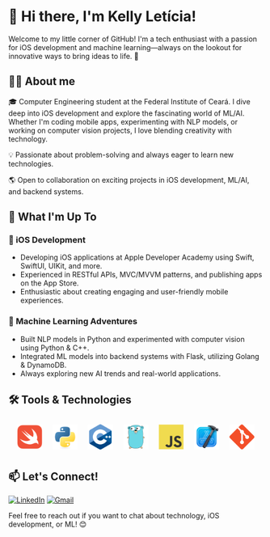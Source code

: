 # 👋 Hi there, I'm Kelly Letícia! 

Welcome to my little corner of GitHub! I'm a tech enthusiast with a passion for iOS development and machine learning—always on the lookout for innovative ways to bring ideas to life. 🚀


## 👩‍💻 About me

🎓 Computer Engineering student at the Federal Institute of Ceará. I dive deep into iOS development and explore the fascinating world of ML/AI. Whether I'm coding mobile apps, experimenting with NLP models, or working on computer vision projects, I love blending creativity with technology.

💡 Passionate about problem-solving and always eager to learn new technologies.

🌎 Open to collaboration on exciting projects in iOS development, ML/AI, and backend systems.


## 🚀 What I'm Up To

### 📱 iOS Development  
* Developing iOS applications at Apple Developer Academy using Swift, SwiftUI, UIKit, and more.
* Experienced in RESTful APIs, MVC/MVVM patterns, and publishing apps on the App Store.
* Enthusiastic about creating engaging and user-friendly mobile experiences.

### 🤖 Machine Learning Adventures  
* Built NLP models in Python and experimented with computer vision using Python & C++.
* Integrated ML models into backend systems with Flask, utilizing Golang & DynamoDB.
* Always exploring new AI trends and real-world applications.


## 🛠️ Tools & Technologies

<div style="display: flex; justify-content: center;">

  <!-- Swift -->
  <img src="https://raw.githubusercontent.com/devicons/devicon/master/icons/swift/swift-original.svg" alt="Swift" width="50" height="50" style="margin: 10px;" />
  
  <!-- Python -->
  <img src="https://raw.githubusercontent.com/devicons/devicon/master/icons/python/python-original.svg" alt="Python" width="50" height="50" style="margin: 10px;" />
  
  <!-- C++ -->
  <img src="https://raw.githubusercontent.com/devicons/devicon/master/icons/cplusplus/cplusplus-original.svg" alt="C++" width="50" height="50" style="margin: 10px;" />
  
  <!-- Golang -->
  <img src="https://raw.githubusercontent.com/devicons/devicon/master/icons/go/go-original.svg" alt="Golang" width="50" height="50" style="margin: 10px;" />
  
  <!-- JavaScript -->
  <img src="https://raw.githubusercontent.com/devicons/devicon/master/icons/javascript/javascript-original.svg" alt="JavaScript" width="50" height="50" style="margin: 10px;" />
  
  <!-- Xcode -->
  <img src="https://raw.githubusercontent.com/devicons/devicon/master/icons/xcode/xcode-original.svg" alt="Xcode" width="50" height="50" style="margin: 10px;" />
  
  <!-- Git -->
  <img src="https://raw.githubusercontent.com/devicons/devicon/master/icons/git/git-original.svg" alt="Git" width="50" height="50" style="margin: 10px;" />
</div>


## 📫 Let's Connect!

[![LinkedIn](https://img.shields.io/badge/-LinkedIn-%230077B5?style=flat-square&logo=linkedin&logoColor=white)](https://www.linkedin.com/in/kellyletícia)
[![Gmail](https://img.shields.io/badge/-Gmail-%23D14836?style=flat-square&logo=gmail&logoColor=white)](mailto:kellyleticiamorais@gmail.com)

Feel free to reach out if you want to chat about technology, iOS development, or ML! 😊
